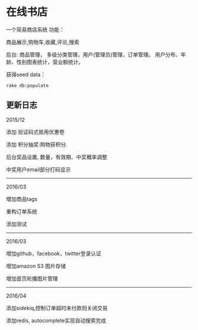 在线书店
==============
一个简易商店系统
功能：

商品展示,购物车,收藏,评论,搜索

后台: 商品管理， 多级分类管理，用户(管理员)管理，订单管理。
用户分布、年龄、性别图表统计，营业额统计。

获得seed data：

    rake db:populate 



更新日志
---------------------
2015/12

添加 验证码式抵用优惠卷

添加 积分抽奖:购物获积分.

后台奖品设置, 数量，有效期、中奖概率调整 

中奖用户email部分打码显示


-------------------------
2016/03

增加商品tags

重构订单系统

添加测试

--------------------------
2016/03

增加github，facebook，twitter登录认证

增加amazon S3 图片存储

增加首页轮播图片管理


--------------------------
2016/04

添加sidekiq,控制订单超时未付款则关闭交易

添加redis, autocomplete实现自动搜索完成
